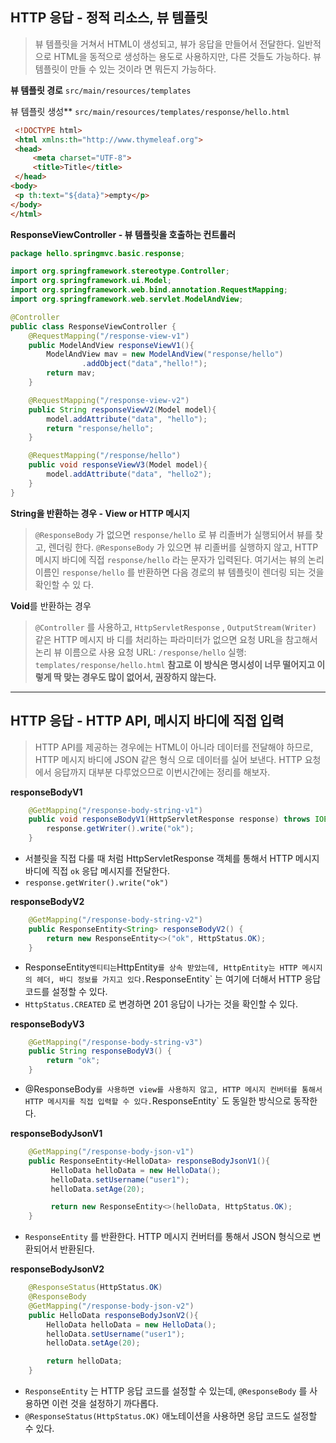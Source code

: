 ## HTTP 응답 - 정적 리소스, 뷰 템플릿
> 뷰 템플릿을 거쳐서 HTML이 생성되고, 뷰가 응답을 만들어서 전달한다.
일반적으로 HTML을 동적으로 생성하는 용도로 사용하지만, 다른 것들도 가능하다. 뷰 템플릿이 만들 수 있는 것이라 면 뭐든지 가능하다.

**뷰 템플릿 경로** 
`src/main/resources/templates`

뷰 템플릿 생성** 
`src/main/resources/templates/response/hello.html`
```html
 <!DOCTYPE html>
 <html xmlns:th="http://www.thymeleaf.org">
 <head>
     <meta charset="UTF-8">
     <title>Title</title>
 </head>
<body>
 <p th:text="${data}">empty</p>
</body>
</html>
```
**ResponseViewController - 뷰 템플릿을 호출하는 컨트롤러**
```java
package hello.springmvc.basic.response;

import org.springframework.stereotype.Controller;
import org.springframework.ui.Model;
import org.springframework.web.bind.annotation.RequestMapping;
import org.springframework.web.servlet.ModelAndView;

@Controller
public class ResponseViewController {
    @RequestMapping("/response-view-v1")
    public ModelAndView responseViewV1(){
        ModelAndView mav = new ModelAndView("response/hello")
                .addObject("data","hello!");
        return mav;
    }

    @RequestMapping("/response-view-v2")
    public String responseViewV2(Model model){
        model.addAttribute("data", "hello");
        return "response/hello";
    }

    @RequestMapping("/response/hello")
    public void responseViewV3(Model model){
        model.addAttribute("data", "hello2");
    }
}

```
**String을 반환하는 경우 - View or HTTP 메시지**
>`@ResponseBody` 가 없으면 `response/hello` 로 뷰 리졸버가 실행되어서 뷰를 찾고, 렌더링 한다. `@ResponseBody` 가 있으면 뷰 리졸버를 실행하지 않고, HTTP 메시지 바디에 직접 `response/hello` 라는 문자가
입력된다. 여기서는 뷰의 논리 이름인 `response/hello` 를 반환하면 다음 경로의 뷰 템플릿이 렌더링 되는 것을 확인할 수 있 다.

**Void**를 반환하는 경우
>`@Controller` 를 사용하고, `HttpServletResponse` , `OutputStream(Writer)` 같은 HTTP 메시지 바
디를 처리하는 파라미터가 없으면 요청 URL을 참고해서 논리 뷰 이름으로 사용 요청 URL: `/response/hello`
실행: `templates/response/hello.html`
**참고로 이 방식은 명시성이 너무 떨어지고 이렇게 딱 맞는 경우도 많이 없어서, 권장하지 않는다.**
  
---

## HTTP 응답 - HTTP API, 메시지 바디에 직접 입력
> HTTP API를 제공하는 경우에는 HTML이 아니라 데이터를 전달해야 하므로, HTTP 메시지 바디에 JSON 같은 형식 으로 데이터를 실어 보낸다. HTTP 요청에서 응답까지 대부분 다루었으므로 이번시간에는 정리를 해보자.

**responseBodyV1**
```java
    @GetMapping("/response-body-string-v1")
    public void responseBodyV1(HttpServletResponse response) throws IOException{
        response.getWriter().write("ok");
    }
```
- 서블릿을 직접 다룰 때 처럼 HttpServletResponse 객체를 통해서 HTTP 메시지 바디에 직접 `ok` 응답 메시지를 전달한다.
- `response.getWriter().write("ok")`

**responseBodyV2**
```java
    @GetMapping("/response-body-string-v2")
    public ResponseEntity<String> responseBodyV2() {
        return new ResponseEntity<>("ok", HttpStatus.OK);
    }
```
- ResponseEntity` 엔티티는 `HttpEntity` 를 상속 받았는데, HttpEntity는 HTTP 메시지의 헤더, 바디 정보를 가지고 있다. `ResponseEntity` 는 여기에 더해서 HTTP 응답 코드를 설정할 수 있다. 
- `HttpStatus.CREATED` 로 변경하면 201 응답이 나가는 것을 확인할 수 있다.

**responseBodyV3**
```java
    @GetMapping("/response-body-string-v3")
    public String responseBodyV3() {
        return "ok";
    }
```
- @ResponseBody` 를 사용하면 view를 사용하지 않고, HTTP 메시지 컨버터를 통해서 HTTP 메시지를 직접 입력할 수 있다. `ResponseEntity` 도 동일한 방식으로 동작한다.

**responseBodyJsonV1**
```java
    @GetMapping("/response-body-json-v1")
    public ResponseEntity<HelloData> responseBodyJsonV1(){
         HelloData helloData = new HelloData();
         helloData.setUsername("user1");
         helloData.setAge(20);

         return new ResponseEntity<>(helloData, HttpStatus.OK);
    }
```
- `ResponseEntity` 를 반환한다. HTTP 메시지 컨버터를 통해서 JSON 형식으로 변환되어서 반환된다.

**responseBodyJsonV2**
```java
    @ResponseStatus(HttpStatus.OK)
    @ResponseBody
    @GetMapping("/response-body-json-v2")
    public HelloData responseBodyJsonV2(){
        HelloData helloData = new HelloData();
        helloData.setUsername("user1");
        helloData.setAge(20);

        return helloData;
    }
```
- `ResponseEntity` 는 HTTP 응답 코드를 설정할 수 있는데, `@ResponseBody` 를 사용하면 이런 것을 설정하기 까다롭다.
- `@ResponseStatus(HttpStatus.OK)` 애노테이션을 사용하면 응답 코드도 설정할 수 있다.
